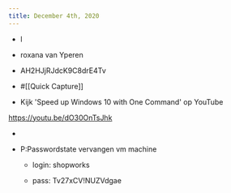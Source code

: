 ```yaml
---
title: December 4th, 2020
---
```


- l

- roxana van Yperen


- AH2HJjRJdcK9C8drE4Tv

- #[[Quick Capture]]

- Kijk 'Speed up Windows 10 with One Command' op YouTube

https://youtu.be/dO30OnTsJhk

- 

- P:Passwordstate vervangen vm machine
	 - login: shopworks

	 - pass: Tv27xCV!NUZVdgae
